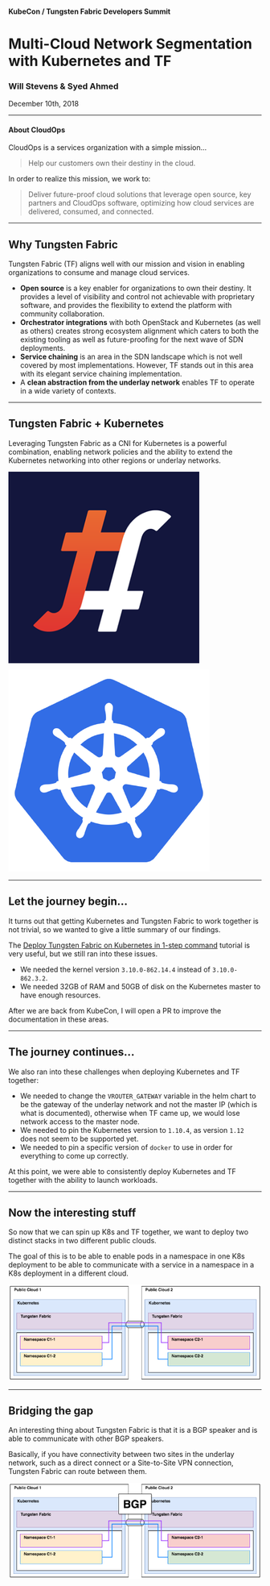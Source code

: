 #### KubeCon / Tungsten Fabric Developers Summit

# Multi-Cloud Network Segmentation with Kubernetes and TF

### Will Stevens & Syed Ahmed

December 10th, 2018

---

#### About CloudOps

CloudOps is a services organization with a simple mission...

> Help our customers own their destiny in the cloud.

In order to realize this mission, we work to:

> Deliver future-proof cloud solutions that leverage open source, key partners and CloudOps software, optimizing how cloud services are delivered, consumed, and connected.

---

## Why Tungsten Fabric

Tungsten Fabric (TF) aligns well with our mission and vision in enabling organizations to consume and manage cloud services.

- **Open source** is a key enabler for organizations to own their destiny.  It provides a level of visibility and control not achievable with proprietary software, and provides the flexibility to extend the platform with community collaboration.
- **Orchestrator integrations** with both OpenStack and Kubernetes (as well as others) creates strong ecosystem alignment which caters to both the existing tooling as well as future-proofing for the next wave of SDN deployments.
- **Service chaining** is an area in the SDN landscape which is not well covered by most implementations.  However, TF stands out in this area with its elegant service chaining implementation.
- A **clean abstraction from the underlay network** enables TF to operate in a wide variety of contexts.

---

## Tungsten Fabric + Kubernetes

Leveraging Tungsten Fabric as a CNI for Kubernetes is a powerful combination, enabling network policies and the ability to extend the Kubernetes networking into other regions or underlay networks.

<div class="center-text"><img src="./img/tf.png" style="margin-right:40px; width:380px; padding-bottom:10px;"><img src="./img/kubernetes.png"></div>

---

## Let the journey begin...

It turns out that getting Kubernetes and Tungsten Fabric to work together is not trivial, so we wanted to give a little summary of our findings.

The [Deploy Tungsten Fabric on Kubernetes in 1-step command](https://github.com/tungstenfabric/website/blob/master/Tungsten-Fabric-one-line-install-on-k8s.md) tutorial is very useful, but we still ran into these issues.

- We needed the kernel version `3.10.0-862.14.4` instead of `3.10.0-862.3.2`.
- We needed 32GB of RAM and 50GB of disk on the Kubernetes master to have enough resources.

After we are back from KubeCon, I will open a PR to improve the documentation in these areas.

---

## The journey continues...

We also ran into these challenges when deploying Kubernetes and TF together:

- We needed to change the `VROUTER_GATEWAY` variable in the helm chart to be the gateway of the underlay network and not the master IP (which is what is documented), otherwise when TF came up, we would lose network access to the master node.
- We needed to pin the Kubernetes version to `1.10.4`, as version `1.12` does not seem to be supported yet.
- We needed to pin a specific version of `docker` to use in order for everything to come up correctly.

At this point, we were able to consistently deploy Kubernetes and TF together with the ability to launch workloads.

---

## Now the interesting stuff

So now that we can spin up K8s and TF together, we want to deploy two distinct stacks in two different public clouds.

The goal of this is to be able to enable pods in a namespace in one K8s deployment to be able to communicate with a service in a namespace in a K8s deployment in a different cloud.

<div class="center-text"><img src="./img/k8s_tf_multicloud1.png"></div>

---

## Bridging the gap

An interesting thing about Tungsten Fabric is that it is a BGP speaker and is able to communicate with other BGP speakers.

Basically, if you have connectivity between two sites in the underlay network, such as a direct connect or a Site-to-Site VPN connection, Tungsten Fabric can route between them.

<div class="center-text"><img src="./img/k8s_tf_multicloud2.png"></div>